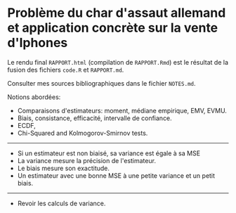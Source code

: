 # Problème du char d'assaut allemand et application concrète sur la vente d'Iphones

Le rendu final `RAPPORT.html` (compilation de `RAPPORT.Rmd`) est le résultat de la fusion des fichiers `code.R` et `RAPPORT.md`.

Consulter mes sources bibliographiques dans le fichier `NOTES.md`.

Notions abordées:
 - Comparaisons d'estimateurs: moment, médiane empirique, EMV, EVMU.
 - Biais, consistance, efficacité, intervalle de confiance.
 - ECDF,
 - Chi-Squared and Kolmogorov-Smirnov tests.

---

 - Si un estimateur est non biaisé, sa variance est égale à sa MSE
 - La variance mesure la précision de l'estimateur.
 - Le biais mesure son exactitude.
 - Un estimateur avec une bonne MSE à une petite variance et un petit biais.

---

 - Revoir les calculs de variance.
